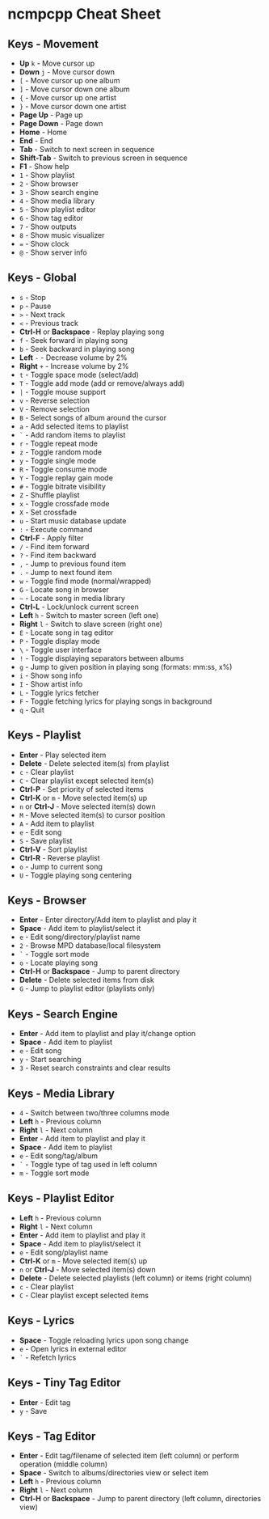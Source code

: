 # ncmpcpp Cheat Sheet

## Keys - Movement

- **Up** `k` - Move cursor up
- **Down** `j` - Move cursor down
- `[` - Move cursor up one album
- `]` - Move cursor down one album
- `{` - Move cursor up one artist
- `}` - Move cursor down one artist
- **Page Up** - Page up
- **Page Down** - Page down
- **Home** - Home
- **End** - End
- **Tab** - Switch to next screen in sequence
- **Shift-Tab** - Switch to previous screen in sequence
- **F1** - Show help
- `1` - Show playlist
- `2` - Show browser
- `3` - Show search engine
- `4` - Show media library
- `5` - Show playlist editor
- `6` - Show tag editor
- `7` - Show outputs
- `8` - Show music visualizer
- `=` - Show clock
- `@` - Show server info

## Keys - Global

- `s` - Stop
- `p` - Pause
- `>` - Next track
- `<` - Previous track
- **Ctrl-H** or **Backspace** - Replay playing song
- `f` - Seek forward in playing song
- `b` - Seek backward in playing song
- **Left** `-` - Decrease volume by 2%
- **Right** `+` - Increase volume by 2%
- `t` - Toggle space mode (select/add)
- `T` - Toggle add mode (add or remove/always add)
- `|` - Toggle mouse support
- `v` - Reverse selection
- `V` - Remove selection
- `B` - Select songs of album around the cursor
- `a` - Add selected items to playlist
- `` ` `` - Add random items to playlist
- `r` - Toggle repeat mode
- `z` - Toggle random mode
- `y` - Toggle single mode
- `R` - Toggle consume mode
- `Y` - Toggle replay gain mode
- `#` - Toggle bitrate visibility
- `Z` - Shuffle playlist
- `x` - Toggle crossfade mode
- `X` - Set crossfade
- `u` - Start music database update
- `:` - Execute command
- **Ctrl-F** - Apply filter
- `/` - Find item forward
- `?` - Find item backward
- `,` - Jump to previous found item
- `.` - Jump to next found item
- `w` - Toggle find mode (normal/wrapped)
- `G` - Locate song in browser
- `~` - Locate song in media library
- **Ctrl-L** - Lock/unlock current screen
- **Left** `h` - Switch to master screen (left one)
- **Right** `l` - Switch to slave screen (right one)
- `E` - Locate song in tag editor
- `P` - Toggle display mode
- `\` - Toggle user interface
- `!` - Toggle displaying separators between albums
- `g` - Jump to given position in playing song (formats: mm:ss, x%)
- `i` - Show song info
- `I` - Show artist info
- `L` - Toggle lyrics fetcher
- `F` - Toggle fetching lyrics for playing songs in background
- `q` - Quit

## Keys - Playlist

- **Enter** - Play selected item
- **Delete** - Delete selected item(s) from playlist
- `c` - Clear playlist
- `C` - Clear playlist except selected item(s)
- **Ctrl-P** - Set priority of selected items
- **Ctrl-K** or `m` - Move selected item(s) up
- `n` or **Ctrl-J** - Move selected item(s) down
- `M` - Move selected item(s) to cursor position
- `A` - Add item to playlist
- `e` - Edit song
- `S` - Save playlist
- **Ctrl-V** - Sort playlist
- **Ctrl-R** - Reverse playlist
- `o` - Jump to current song
- `U` - Toggle playing song centering

## Keys - Browser

- **Enter** - Enter directory/Add item to playlist and play it
- **Space** - Add item to playlist/select it
- `e` - Edit song/directory/playlist name
- `2` - Browse MPD database/local filesystem
- `` ` `` - Toggle sort mode
- `o` - Locate playing song
- **Ctrl-H** or **Backspace** - Jump to parent directory
- **Delete** - Delete selected items from disk
- `G` - Jump to playlist editor (playlists only)

## Keys - Search Engine

- **Enter** - Add item to playlist and play it/change option
- **Space** - Add item to playlist
- `e` - Edit song
- `y` - Start searching
- `3` - Reset search constraints and clear results

## Keys - Media Library

- `4` - Switch between two/three columns mode
- **Left** `h` - Previous column
- **Right** `l` - Next column
- **Enter** - Add item to playlist and play it
- **Space** - Add item to playlist
- `e` - Edit song/tag/album
- `` ` `` - Toggle type of tag used in left column
- `m` - Toggle sort mode

## Keys - Playlist Editor

- **Left** `h` - Previous column
- **Right** `l` - Next column
- **Enter** - Add item to playlist and play it
- **Space** - Add item to playlist/select it
- `e` - Edit song/playlist name
- **Ctrl-K** or `m` - Move selected item(s) up
- `n` or **Ctrl-J** - Move selected item(s) down
- **Delete** - Delete selected playlists (left column) or items (right column)
- `c` - Clear playlist
- `C` - Clear playlist except selected items

## Keys - Lyrics

- **Space** - Toggle reloading lyrics upon song change
- `e` - Open lyrics in external editor
- `` ` `` - Refetch lyrics

## Keys - Tiny Tag Editor

- **Enter** - Edit tag
- `y` - Save

## Keys - Tag Editor

- **Enter** - Edit tag/filename of selected item (left column) or perform operation (middle column)
- **Space** - Switch to albums/directories view or select item
- **Left** `h` - Previous column
- **Right** `l` - Next column
- **Ctrl-H** or **Backspace** - Jump to parent directory (left column, directories view)
